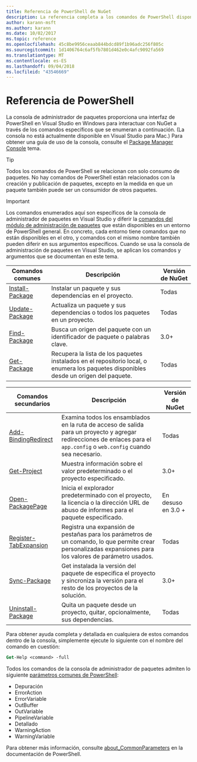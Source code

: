 ```yaml
---
title: Referencia de PowerShell de NuGet
description: La referencia completa a los comandos de PowerShell disponibles en la consola de administrador de paquetes de NuGet en Visual Studio.
author: karann-msft
ms.author: karann
ms.date: 10/02/2017
ms.topic: reference
ms.openlocfilehash: 45c8be9956ceaab844bdcd89f1b96adc256f805c
ms.sourcegitcommit: 1d1406764c6af5fb7801d462e0c4afc9092fa569
ms.translationtype: MT
ms.contentlocale: es-ES
ms.lasthandoff: 09/04/2018
ms.locfileid: "43546669"
---
```

# <a name="powershell-reference"></a>Referencia de PowerShell

La consola de administrador de paquetes proporciona una interfaz de PowerShell en Visual Studio en Windows para interactuar con NuGet a través de los comandos específicos que se enumeran a continuación. (La consola no está actualmente disponible en Visual Studio para Mac.) Para obtener una guía de uso de la consola, consulte el [Package Manager Console](../tools/package-manager-console.md) tema.

> [!Tip]
> Todos los comandos de PowerShell se relacionan con solo consumo de paquetes. No hay comandos de PowerShell están relacionados con la creación y publicación de paquetes, excepto en la medida en que un paquete también puede ser un consumidor de otros paquetes.

> [!Important]
> Los comandos enumerados aquí son específicos de la consola de administrador de paquetes en Visual Studio y diferir la [comandos del módulo de administración de paquetes](/powershell/module/packagemanagement/?view=powershell-6) que están disponibles en un entorno de PowerShell general. En concreto, cada entorno tiene comandos que no están disponibles en el otro, y comandos con el mismo nombre también pueden diferir en sus argumentos específicos. Cuando se usa la consola de administración de paquetes en Visual Studio, se aplican los comandos y argumentos que se documentan en este tema.

| Comandos comunes | Descripción | Versión de NuGet |
| --- | --- | --- |
| [Install-Package](ps-ref-install-package.md) | Instalar un paquete y sus dependencias en el proyecto. | Todas |
| [Update-Package](ps-ref-update-package.md) | Actualiza un paquete y sus dependencias o todos los paquetes en un proyecto. | Todas |
| [Find-Package](ps-ref-find-package.md) | Busca un origen del paquete con un identificador de paquete o palabras clave. | 3.0+ |
| [Get-Package](ps-ref-get-package.md) | Recupera la lista de los paquetes instalados en el repositorio local, o enumera los paquetes disponibles desde un origen del paquete. | Todas |

| Comandos secundarios | Descripción | Versión de NuGet |
| --- | --- | --- |
| [Add-BindingRedirect](ps-ref-add-bindingredirect.md) | Examina todos los ensamblados en la ruta de acceso de salida para un proyecto y agregar redirecciones de enlaces para el `app.config` o `web.config` cuando sea necesario. | Todas |
| [Get-Project](ps-ref-get-project.md) | Muestra información sobre el valor predeterminado o el proyecto especificado. | 3.0+ |
| [Open-PackagePage](ps-ref-open-packagepage.md) | Inicia el explorador predeterminado con el proyecto, la licencia o la dirección URL de abuso de informes para el paquete especificado. | En desuso en 3.0 + |
| [Register-TabExpansion](ps-ref-register-tabexpansion.md) | Registra una expansión de pestañas para los parámetros de un comando, lo que permite crear personalizadas expansiones para los valores de parámetro usados. | Todas |
| [Sync-Package](ps-ref-sync-package.md) | Get instalada la versión del paquete de especifica el proyecto y sincroniza la versión para el resto de los proyectos de la solución. | 3.0+ |
| [Uninstall-Package](ps-ref-uninstall-package.md) | Quita un paquete desde un proyecto, quitar, opcionalmente, sus dependencias. | Todas |

Para obtener ayuda completa y detallada en cualquiera de estos comandos dentro de la consola, simplemente ejecute lo siguiente con el nombre del comando en cuestión:

```ps
Get-Help <command> -full
```

Todos los comandos de la consola de administrador de paquetes admiten lo siguiente [parámetros comunes de PowerShell](http://go.microsoft.com/fwlink/?LinkID=113216):

- Depuración
- ErrorAction
- ErrorVariable
- OutBuffer
- OutVariable
- PipelineVariable
- Detallado
- WarningAction
- WarningVariable

Para obtener más información, consulte [about_CommonParameters](http://go.microsoft.com/fwlink/?LinkID=113216) en la documentación de PowerShell.
